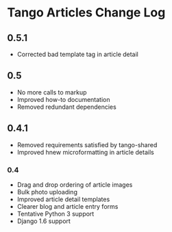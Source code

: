# Tango Articles Change Log

## 0.5.1
* Corrected bad template tag in article detail

## 0.5 
* No more calls to markup
* Improved how-to documentation
* Removed redundant dependencies

## 0.4.1
* Removed requirements satisfied by tango-shared
* Improved hnew microformatting in article details

### 0.4
* Drag and drop ordering of article images
* Bulk photo uploading
* Improved article detail templates
* Clearer blog and article entry forms
* Tentative Python 3 support
* Django 1.6 support

